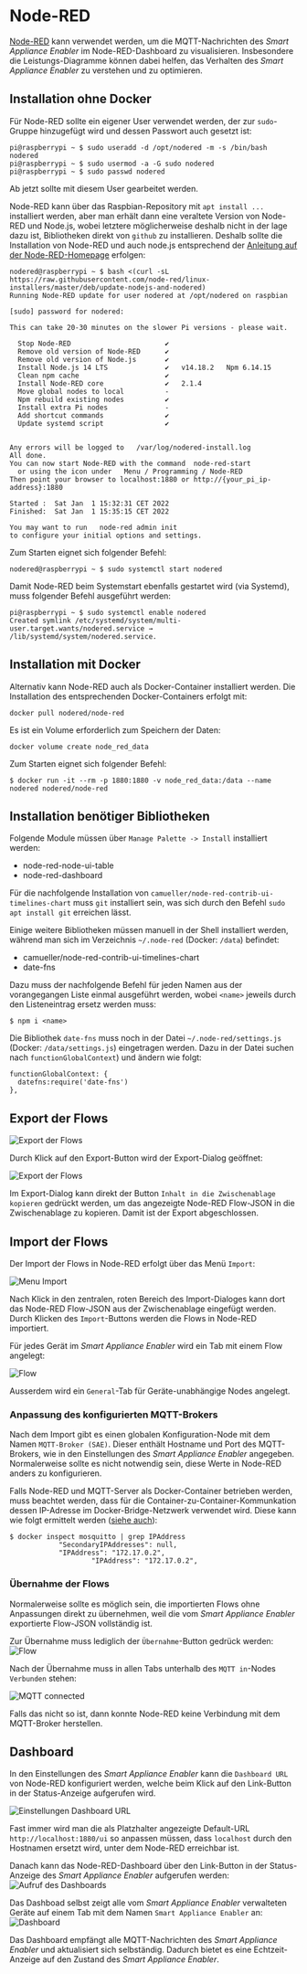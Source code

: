# Node-RED
[Node-RED](https://nodered.org/) kann verwendet werden, um die MQTT-Nachrichten des *Smart Appliance Enabler* im Node-RED-Dashboard zu visualisieren. Insbesondere die Leistungs-Diagramme können dabei helfen, das Verhalten des *Smart Appliance Enabler* zu verstehen und zu optimieren.

## Installation ohne Docker
Für Node-RED sollte ein eigener User verwendet werden, der zur `sudo`-Gruppe hinzugefügt wird und dessen Passwort auch gesetzt ist:
```console
pi@raspberrypi ~ $ sudo useradd -d /opt/nodered -m -s /bin/bash nodered
pi@raspberrypi ~ $ sudo usermod -a -G sudo nodered
pi@raspberrypi ~ $ sudo passwd nodered
```

Ab jetzt sollte mit diesem User gearbeitet werden.

Node-RED kann über das Raspbian-Repository mit `apt install ...` installiert werden, aber man erhält dann eine veraltete Version von Node-RED und Node.js, wobei letztere möglicherweise deshalb nicht in der lage dazu ist, Bibliotheken direkt von `github` zu installieren. Deshalb sollte die Installation von Node-RED und auch node.js entsprechend der [Anleitung auf der Node-RED-Homepage](https://nodered.org/docs/getting-started/raspberrypi) erfolgen:
```console
nodered@raspberrypi ~ $ bash <(curl -sL https://raw.githubusercontent.com/node-red/linux-installers/master/deb/update-nodejs-and-nodered)
Running Node-RED update for user nodered at /opt/nodered on raspbian

[sudo] password for nodered: 

This can take 20-30 minutes on the slower Pi versions - please wait.

  Stop Node-RED                       ✔
  Remove old version of Node-RED      ✔
  Remove old version of Node.js       ✔   
  Install Node.js 14 LTS              ✔   v14.18.2   Npm 6.14.15
  Clean npm cache                     ✔
  Install Node-RED core               ✔   2.1.4 
  Move global nodes to local          -
  Npm rebuild existing nodes          ✔
  Install extra Pi nodes              -
  Add shortcut commands               ✔
  Update systemd script               ✔
                                      

Any errors will be logged to   /var/log/nodered-install.log
All done.
You can now start Node-RED with the command  node-red-start
  or using the icon under   Menu / Programming / Node-RED
Then point your browser to localhost:1880 or http://{your_pi_ip-address}:1880

Started :  Sat Jan  1 15:32:31 CET 2022 
Finished:  Sat Jan  1 15:35:15 CET 2022
 
You may want to run   node-red admin init
to configure your initial options and settings.
```
Zum Starten eignet sich folgender Befehl:
```console
nodered@raspberrypi ~ $ sudo systemctl start nodered
```
Damit Node-RED beim Systemstart ebenfalls gestartet wird (via Systemd), muss folgender Befehl ausgeführt werden:
```console
pi@raspberrypi ~ $ sudo systemctl enable nodered
Created symlink /etc/systemd/system/multi-user.target.wants/nodered.service → /lib/systemd/system/nodered.service.
```

## Installation mit Docker
Alternativ kann Node-RED auch als Docker-Container installiert werden. Die Installation des entsprechenden Docker-Containers erfolgt mit:
```console
docker pull nodered/node-red
```
Es ist ein Volume erforderlich zum Speichern der Daten:
```console
docker volume create node_red_data
```
Zum Starten eignet sich folgender Befehl:
```console
$ docker run -it --rm -p 1880:1880 -v node_red_data:/data --name nodered nodered/node-red
```

## Installation benötiger Bibliotheken
Folgende Module müssen über `Manage Palette -> Install` installiert werden:
- node-red-node-ui-table
- node-red-dashboard

Für die nachfolgende Installation von `camueller/node-red-contrib-ui-timelines-chart` muss `git` installiert sein, was sich durch den Befehl `sudo apt install git` erreichen lässt.

Einige weitere Bibliotheken müssen manuell in der Shell installiert werden, während man sich im Verzeichnis `~/.node-red` (Docker: `/data`) befindet:
- camueller/node-red-contrib-ui-timelines-chart
- date-fns

Dazu muss der nachfolgende Befehl für jeden Namen aus der vorangegangen Liste einmal ausgeführt werden, wobei `<name>` jeweils durch den Listeneintrag ersetz werden muss:
```console
$ npm i <name>
```

Die Bibliothek `date-fns` muss noch in der Datei `~/.node-red/settings.js` (Docker: `/data/settings.js`) eingetragen werden. Dazu in der Datei suchen nach `functionGlobalContext`) und ändern wie folgt:
```console
functionGlobalContext: {                                                         
  datefns:require('date-fns')                                                  
},
```

## Export der Flows
![Export der Flows](../pics/nodered/StatusExport.png)

Durch Klick auf den Export-Button wird der Export-Dialog geöffnet:

![Export der Flows](../pics/nodered/ExportDialog.png)

Im Export-Dialog kann direkt der Button `Inhalt in die Zwischenablage kopieren` gedrückt werden, um das angezeigte Node-RED Flow-JSON in die Zwischenablage zu kopieren. Damit ist der Export abgeschlossen.

## Import der Flows

Der Import der Flows in Node-RED erfolgt über das Menü `Import`:

![Menu Import](../pics/nodered/MenuImport.png)

Nach Klick  in den zentralen, roten Bereich des Import-Dialoges kann dort das Node-RED Flow-JSON aus der Zwischenablage eingefügt werden. Durch Klicken des `Import`-Buttons werden die Flows in Node-RED importiert.

Für jedes Gerät im *Smart Appliance Enabler* wird ein Tab mit einem Flow angelegt:

![Flow](../pics/nodered/Flow.png)

Ausserdem wird ein `General`-Tab für Geräte-unabhängige Nodes angelegt.

### Anpassung des konfigurierten MQTT-Brokers
Nach dem Import gibt es einen globalen Konfiguration-Node mit dem Namen `MQTT-Broker (SAE)`. Dieser enthält Hostname und Port des MQTT-Brokers, wie in den Einstellungen des *Smart Appliance Enabler* angegeben. Normalerweise sollte es nicht notwendig sein, diese Werte in Node-RED anders zu konfigurieren.

Falls Node-RED und MQTT-Server als Docker-Container betrieben werden, muss beachtet werden, dass für die Container-zu-Container-Kommunkation dessen IP-Adresse im Docker-Bridge-Netzwerk verwendet wird. Diese kann wie folgt ermittelt werden ([siehe auch](https://www.tutorialworks.com/container-networking/)):

```console
$ docker inspect mosquitto | grep IPAddress
            "SecondaryIPAddresses": null,
            "IPAddress": "172.17.0.2",
                    "IPAddress": "172.17.0.2",
```

### Übernahme der Flows
Normalerweise sollte es möglich sein, die importierten Flows ohne Anpassungen direkt zu übernehmen, weil die vom *Smart Appliance Enabler* exportierte Flow-JSON vollständig ist.

Zur Übernahme muss lediglich der `Übernahme`-Button gedrück werden:
![Flow](../pics/nodered/Deploy.png)

Nach der Übernahme muss in allen Tabs unterhalb des `MQTT in`-Nodes `Verbunden` stehen:

![MQTT connected](../pics/nodered/MqttConnected.png)

Falls das nicht so ist, dann konnte Node-RED keine Verbindung mit dem MQTT-Broker herstellen.

## Dashboard
In den Einstellungen des *Smart Appliance Enabler* kann die `Dashboard URL` von Node-RED konfiguriert werden, welche beim Klick auf den Link-Button in der Status-Anzeige aufgerufen wird.

![Einstellungen Dashboard URL](../pics/nodered/EinstellungenDashboardUrl.png)

Fast immer wird man die als Platzhalter angezeigte Default-URL `http://localhost:1880/ui` so anpassen müssen, dass `localhost` durch den Hostnamen ersetzt wird, unter dem Node-RED erreichbar ist. 

Danach kann das Node-RED-Dashboard über den Link-Button in der Status-Anzeige des *Smart Appliance Enabler* aufgerufen werden:
![Aufruf des Dashboards](../pics/nodered/StatusDashboard.png)

Das Dashboad selbst zeigt alle vom *Smart Appliance Enabler* verwalteten Geräte auf einem Tab mit dem Namen `Smart Appliance Enabler` an:
![Dashboard](../pics/nodered/Dashboard.png)

Das Dashboard empfängt alle MQTT-Nachrichten des *Smart Appliance Enabler* und aktualisiert sich selbständig. Dadurch bietet es eine Echtzeit-Anzeige auf den Zustand des *Smart Appliance Enabler*. 